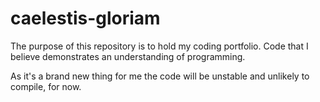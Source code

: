 # caelestis-gloriam

The purpose of this repository is to hold my coding portfolio. Code that I believe demonstrates an understanding of programming.

As it's a brand new thing for me the code will be unstable and unlikely to compile, for now.
